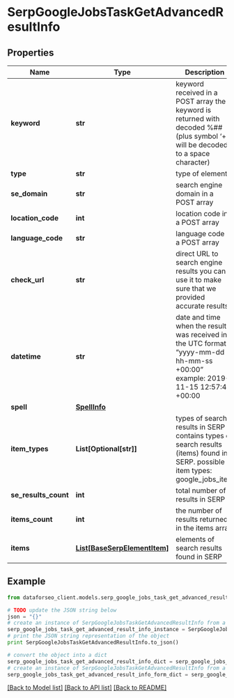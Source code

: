 # SerpGoogleJobsTaskGetAdvancedResultInfo


## Properties

Name | Type | Description | Notes
------------ | ------------- | ------------- | -------------
**keyword** | **str** | keyword received in a POST array the keyword is returned with decoded %## (plus symbol ‘+’ will be decoded to a space character) | [optional] 
**type** | **str** | type of element | [optional] 
**se_domain** | **str** | search engine domain in a POST array | [optional] 
**location_code** | **int** | location code in a POST array | [optional] 
**language_code** | **str** | language code in a POST array | [optional] 
**check_url** | **str** | direct URL to search engine results you can use it to make sure that we provided accurate results | [optional] 
**datetime** | **str** | date and time when the result was received in the UTC format: “yyyy-mm-dd hh-mm-ss +00:00” example: 2019-11-15 12:57:46 +00:00 | [optional] 
**spell** | [**SpellInfo**](SpellInfo.md) |  | [optional] 
**item_types** | **List[Optional[str]]** | types of search results in SERP contains types of search results (items) found in SERP. possible item types: google_jobs_item | [optional] 
**se_results_count** | **int** | total number of results in SERP | [optional] 
**items_count** | **int** | the number of results returned in the items array | [optional] 
**items** | [**List[BaseSerpElementItem]**](BaseSerpElementItem.md) | elements of search results found in SERP | [optional] 

## Example

```python
from dataforseo_client.models.serp_google_jobs_task_get_advanced_result_info import SerpGoogleJobsTaskGetAdvancedResultInfo

# TODO update the JSON string below
json = "{}"
# create an instance of SerpGoogleJobsTaskGetAdvancedResultInfo from a JSON string
serp_google_jobs_task_get_advanced_result_info_instance = SerpGoogleJobsTaskGetAdvancedResultInfo.from_json(json)
# print the JSON string representation of the object
print SerpGoogleJobsTaskGetAdvancedResultInfo.to_json()

# convert the object into a dict
serp_google_jobs_task_get_advanced_result_info_dict = serp_google_jobs_task_get_advanced_result_info_instance.to_dict()
# create an instance of SerpGoogleJobsTaskGetAdvancedResultInfo from a dict
serp_google_jobs_task_get_advanced_result_info_form_dict = serp_google_jobs_task_get_advanced_result_info.from_dict(serp_google_jobs_task_get_advanced_result_info_dict)
```
[[Back to Model list]](../README.md#documentation-for-models) [[Back to API list]](../README.md#documentation-for-api-endpoints) [[Back to README]](../README.md)


